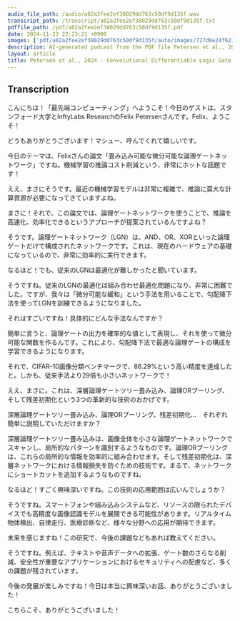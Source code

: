 ```yaml
---
audio_file_path: /audio/a02a2fee2ef38029dd763c50df9d135f.wav
transcript_path: /transcript/a02a2fee2ef38029dd763c50df9d135f.txt
pdffile_path: /pdf/a02a2fee2ef38029dd763c50df9d135f.pdf
date: 2024-11-23 22:23:21 +0900
images: ['pdf/a02a2fee2ef38029dd763c50df9d135f/auto/images/727d9e24f621b9933bd3d126dc826c2c38a7724f997223ac566d9e8153c1e0d5.jpg', 'pdf/a02a2fee2ef38029dd763c50df9d135f/auto/images/f883de4d07841a48b6e571e5762259ac41a029c52072fb70731c08bf19e161d9.jpg', 'pdf/a02a2fee2ef38029dd763c50df9d135f/auto/images/64198f3eaf6143fea6c6568bb3a41b25501ae2a1cb46f053c79164f25a503ffc.jpg', 'pdf/a02a2fee2ef38029dd763c50df9d135f/auto/images/5704e12b2712d560d74acf8c575f9190a8f65f3ceb0b55093e7e445f4b2ec998.jpg', 'pdf/a02a2fee2ef38029dd763c50df9d135f/auto/images/9a3b778070cafe7bac8a0d4494c0cae733866213a8bb54c0179574c51653561e.jpg', 'pdf/a02a2fee2ef38029dd763c50df9d135f/auto/images/49a8e9c858184ed2ddfb3d2e00a1ae0334bc3ee791825b0c37af24b1c112ab00.jpg', 'pdf/a02a2fee2ef38029dd763c50df9d135f/auto/images/a2afbc69d1ac4738727dd0b4b6f47b6729962b4527afb0d59813935998e3ee43.jpg', 'pdf/a02a2fee2ef38029dd763c50df9d135f/auto/images/cee96fcb25598e2e6d436f8e52fb251ac176f066edb9fd48d5c87e6156c26e80.jpg', 'pdf/a02a2fee2ef38029dd763c50df9d135f/auto/images/ffe6d6210e85ede7ebd809069d4d42168e83efe0c37ee36bb28f9f59beb71f4f.jpg', 'pdf/a02a2fee2ef38029dd763c50df9d135f/auto/images/8367302f3296c86bc2b3a847e6df8d83a72e766875fac7f73670b8006f3a34e9.jpg', 'pdf/a02a2fee2ef38029dd763c50df9d135f/auto/images/20545a34c4a1858750ac074ccb8269f0c46d1e517066a605c74cc4c92be3fb8b.jpg', 'pdf/a02a2fee2ef38029dd763c50df9d135f/auto/images/030a8f6fda88b001a0e84a60a176e412e80504ffc1387f8991f0d12984b9dc61.jpg', 'pdf/a02a2fee2ef38029dd763c50df9d135f/auto/images/6f4dce4bb0fb625265b32b3ea1ed48665f4ff88361d2e4abf67f67e6ae0d9c79.jpg', 'pdf/a02a2fee2ef38029dd763c50df9d135f/auto/images/5966e888cce2e64bcc49e52abdb8540bcf3969366a398c1ef60b8a196858e229.jpg', 'pdf/a02a2fee2ef38029dd763c50df9d135f/auto/images/61b9779fdbc8ca0f32cb0eab087ae946c853e5f2f5e0b233006e9c810dba8fe7.jpg', 'pdf/a02a2fee2ef38029dd763c50df9d135f/auto/images/559d8cf3063a5030d0303f2960106eca9d44034a45b78130b6b1bde47b6d0c79.jpg', 'pdf/a02a2fee2ef38029dd763c50df9d135f/auto/images/25df5023f0ba69c770e055d5a1bc1028c42fe6b2ebf4e44f27be563d7e439467.jpg']
description: AI-generated podcast from the PDF file Petersen et al., 2024 - Convolutional Differentiable Logic Gate Networks_JP
layout: article
title: Petersen et al., 2024 - Convolutional Differentiable Logic Gate Networks_JP / a02a2fee2ef38029dd763c50df9d135f
---
```


## Transcription
こんにちは！「最先端コンピューティング」へようこそ！今日のゲストは、スタンフォード大学とInftyLabs ResearchのFelix Petersenさんです。Felix、ようこそ！

どうもありがとうございます！マシュー、呼んでくれて嬉しいです。

今日のテーマは、Felixさんの論文「畳み込み可能な微分可能な論理ゲートネットワーク」ですね。機械学習の推論コスト削減という、非常にホットな話題です！

ええ、まさにそうです。最近の機械学習モデルは非常に複雑で、推論に莫大な計算資源が必要になってきていますよね。

まさに！それで、この論文では、論理ゲートネットワークを使うことで、推論を高速化、効率化できるというアプローチが提案されているんですよね？

そうです。論理ゲートネットワーク（LGN）は、AND、OR、XORといった論理ゲートだけで構成されたネットワークです。これは、現在のハードウェアの基礎になっているので、非常に効率的に実行できます。

なるほど！でも、従来のLGNは最適化が難しかったと聞いています。

そうですね。従来のLGNの最適化は組み合わせ最適化問題になり、非常に困難でした。ですが、我々は「微分可能な緩和」という手法を用いることで、勾配降下法を使ってLGNを訓練できるようになりました。

それはすごいですね！具体的にどんな手法なんですか？

簡単に言うと、論理ゲートの出力を確率的な値として表現し、それを使って微分可能な関数を作るんです。これにより、勾配降下法で最適な論理ゲートの構成を学習できるようになります。

それで、CIFAR-10画像分類ベンチマークで、86.29%という高い精度を達成したと。しかも、従来手法より29倍も小さいネットワークで！

ええ、まさに。これは、深層論理ゲートツリー畳み込み、論理ORプーリング、そして残差初期化という3つの革新的な技術のおかげです。

深層論理ゲートツリー畳み込み、論理ORプーリング、残差初期化…　それぞれ簡単に説明していただけますか？

深層論理ゲートツリー畳み込みは、画像全体を小さな論理ゲートネットワークでスキャンし、局所的なパターンを識別するようなものです。論理ORプーリングは、これらの局所的な情報を効率的に組み合わせます。そして残差初期化は、深層ネットワークにおける情報損失を防ぐための技術です。まるで、ネットワークにショートカットを追加するようなものですね。

なるほど！すごく興味深いですね。この技術の応用範囲は広いんでしょうか？

そうですね。スマートフォンや組み込みシステムなど、リソースの限られたデバイスでも高精度な画像認識モデルを展開できる可能性があります。リアルタイム物体検出、自律走行、医療診断など、様々な分野への応用が期待できます。

未来を感じますね！この研究で、今後の課題などもあれば教えてください。

そうですね。例えば、テキストや音声データへの拡張、ゲート数のさらなる削減、安全性が重要なアプリケーションにおけるセキュリティへの配慮など、多くの課題が残されています。

今後の発展が楽しみですね！今日は本当に興味深いお話、ありがとうございました！

こちらこそ、ありがとうございました！





